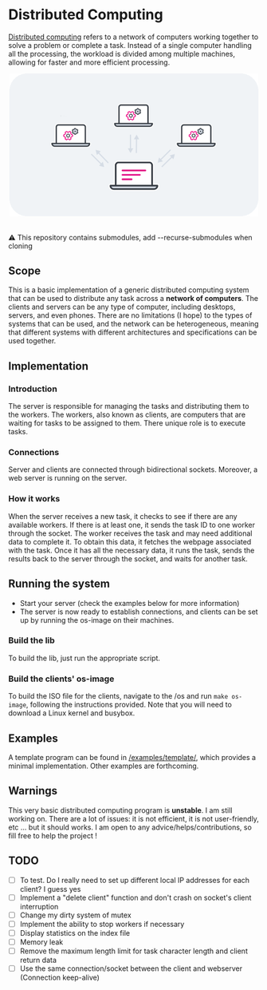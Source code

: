 # Distributed Computing

[Distributed computing](https://en.wikipedia.org/wiki/Distributed_computing) refers to a network of computers working together to solve a problem or complete a task. Instead of a single computer handling all the processing, the workload is divided among multiple machines, allowing for faster and more efficient processing.

<p align="center">
	<img src="https://github.com/titofra/Distributed-Computing/raw/main/resources/distributed_computing.png" width="500">
</p>

<br/>
⚠️ This repository contains submodules, add --recurse-submodules when cloning
<br/>

## Scope
This is a basic implementation of a generic distributed computing system that can be used to distribute any task across a **network of computers**. The clients and servers can be any type of computer, including desktops, servers, and even phones. There are no limitations (I hope) to the types of systems that can be used, and the network can be heterogeneous, meaning that different systems with different architectures and specifications can be used together.

## Implementation
### Introduction
The server is responsible for managing the tasks and distributing them to the workers. The workers, also known as clients, are computers that are waiting for tasks to be assigned to them. There unique role is to execute tasks.

### Connections
Server and clients are connected through bidirectional sockets. Moreover, a web server is running on the server.

### How it works
When the server receives a new task, it checks to see if there are any available workers. If there is at least one, it sends the task ID to one worker through the socket. The worker receives the task and may need additional data to complete it. To obtain this data, it fetches the webpage associated with the task. Once it has all the necessary data, it runs the task, sends the results back to the server through the socket, and waits for another task.

## Running the system
- Start your server (check the examples below for more information)
- The server is now ready to establish connections, and clients can be set up by running the os-image on their machines.

### Build the lib
To build the lib, just run the appropriate script.

### Build the clients' os-image
To build the ISO file for the clients, navigate to the /os and run ```make os-image```, following the instructions provided. Note that you will need to download a Linux kernel and busybox.

## Examples
A template program can be found in [/examples/template/](https://github.com/titofra/Distributed-Computing/tree/main/examples/template), which provides a minimal implementation. Other examples are forthcoming.

## Warnings
This very basic distributed computing program is **unstable**. I am still working on. There are a lot of issues: it is not efficient, it is not user-friendly, etc ... but it should works. I am open to any advice/helps/contributions, so fill free to help the project !

## TODO
- [ ] To test. Do I really need to set up different local IP addresses for each client? I guess yes
- [ ] Implement a "delete client" function and don't crash on socket's client interruption
- [ ] Change my dirty system of mutex
- [ ] Implement the ability to stop workers if necessary
- [ ] Display statistics on the index file
- [ ] Memory leak
- [ ] Remove the maximum length limit for task character length and client return data
- [ ] Use the same connection/socket between the client and webserver (Connection keep-alive)
